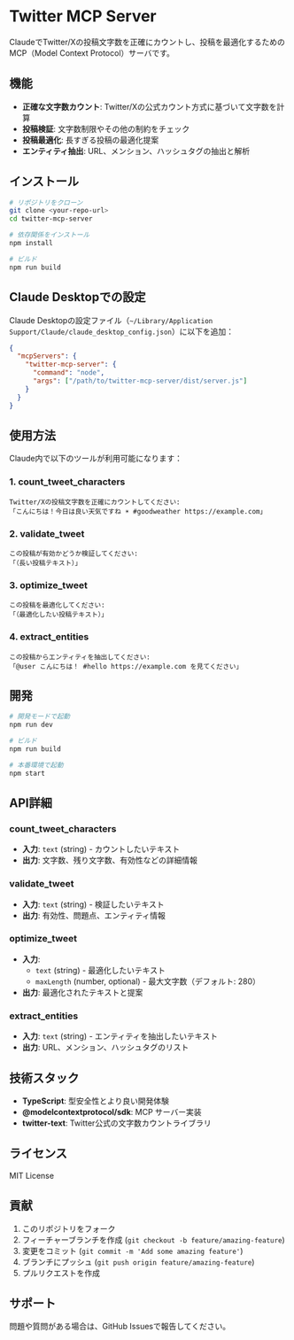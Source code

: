 # Twitter MCP Server

ClaudeでTwitter/Xの投稿文字数を正確にカウントし、投稿を最適化するためのMCP（Model Context Protocol）サーバです。

## 機能

- **正確な文字数カウント**: Twitter/Xの公式カウント方式に基づいて文字数を計算
- **投稿検証**: 文字数制限やその他の制約をチェック
- **投稿最適化**: 長すぎる投稿の最適化提案
- **エンティティ抽出**: URL、メンション、ハッシュタグの抽出と解析

## インストール

```bash
# リポジトリをクローン
git clone <your-repo-url>
cd twitter-mcp-server

# 依存関係をインストール
npm install

# ビルド
npm run build
```

## Claude Desktopでの設定

Claude Desktopの設定ファイル（`~/Library/Application Support/Claude/claude_desktop_config.json`）に以下を追加：

```json
{
  "mcpServers": {
    "twitter-mcp-server": {
      "command": "node",
      "args": ["/path/to/twitter-mcp-server/dist/server.js"]
    }
  }
}
```

## 使用方法

Claude内で以下のツールが利用可能になります：

### 1. count_tweet_characters
```
Twitter/Xの投稿文字数を正確にカウントしてください:
「こんにちは！今日は良い天気ですね ☀️ #goodweather https://example.com」
```

### 2. validate_tweet
```
この投稿が有効かどうか検証してください:
「（長い投稿テキスト）」
```

### 3. optimize_tweet
```
この投稿を最適化してください:
「（最適化したい投稿テキスト）」
```

### 4. extract_entities
```
この投稿からエンティティを抽出してください:
「@user こんにちは！ #hello https://example.com を見てください」
```

## 開発

```bash
# 開発モードで起動
npm run dev

# ビルド
npm run build

# 本番環境で起動
npm start
```

## API詳細

### count_tweet_characters
- **入力**: `text` (string) - カウントしたいテキスト
- **出力**: 文字数、残り文字数、有効性などの詳細情報

### validate_tweet
- **入力**: `text` (string) - 検証したいテキスト
- **出力**: 有効性、問題点、エンティティ情報

### optimize_tweet
- **入力**: 
  - `text` (string) - 最適化したいテキスト
  - `maxLength` (number, optional) - 最大文字数（デフォルト: 280）
- **出力**: 最適化されたテキストと提案

### extract_entities
- **入力**: `text` (string) - エンティティを抽出したいテキスト
- **出力**: URL、メンション、ハッシュタグのリスト

## 技術スタック

- **TypeScript**: 型安全性とより良い開発体験
- **@modelcontextprotocol/sdk**: MCP サーバー実装
- **twitter-text**: Twitter公式の文字数カウントライブラリ

## ライセンス

MIT License

## 貢献

1. このリポジトリをフォーク
2. フィーチャーブランチを作成 (`git checkout -b feature/amazing-feature`)
3. 変更をコミット (`git commit -m 'Add some amazing feature'`)
4. ブランチにプッシュ (`git push origin feature/amazing-feature`)
5. プルリクエストを作成

## サポート

問題や質問がある場合は、GitHub Issuesで報告してください。
